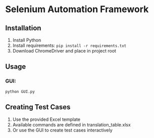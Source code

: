 # Selenium Automation Framework

## Installation
1. Install Python 
2. Install requirements: `pip install -r requirements.txt`
3. Download ChromeDriver and place in project root

## Usage

### GUI:
`python GUI.py`

## Creating Test Cases
1. Use the provided Excel template
2. Available commands are defined in translation_table.xlsx
3. Or use the GUI to create test cases interactively
